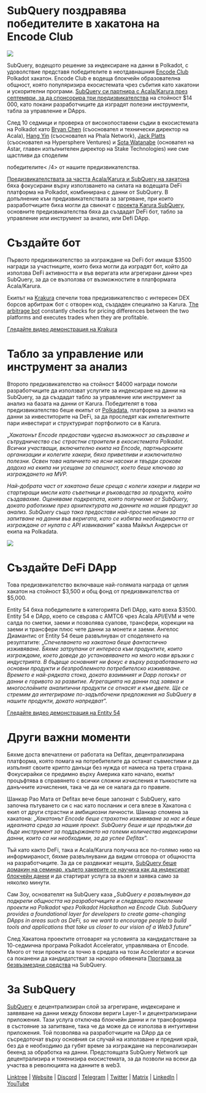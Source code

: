 # SubQuery поздравява победителите в хакатона на Encode Club

![](https://miro.medium.com/max/1400/1*KSv8qczywRPCEvWXeYiDNA.png)

SubQuery, водещото решение за индексиране на данни в Polkadot, с удоволствие представя победителите в неотдавнашния [Encode Club](https://www.encode.club/) Polkadot хакатон. Encode Club е водеща блокчейн образователна общност, която популяризира екосистемата чрез събития като хакатони и ускорителни програми.  [SubQuery си партнира с Acala/Karura през септември, за да спонсорира три предизвикателства](https://subquery.medium.com/september-2021-recap-783b9b574b42) на стойност $14 000, като покани разработчиците да изградят полезни инструменти, табла за управление и DApps.

След 10 седмици и проверка от високопоставени съдии в екосистемата на Polkadot като [Bryan Chen](https://twitter.com/XiliangChen) (съосновател и технически директор на Acala), [Hang Yin](https://twitter.com/bgmshana) (съосновател на Phala Network), [Jack Platts](https://twitter.com/jackbplatts) (съосновател на Hypersphere Ventures) и [Sota Watanabe](https://twitter.com/WatanabeSota) (основател на Astar, главен изпълнителен директор на Stake Technologies) ние сме щастливи да споделим

победителите< /4> от нашите предизвикателства.</p> 

[Предизвикателствата за частта Acala/Karura и SubQuery на хакатона](https://medium.com/encode-club/polkadot-hack-challenges-7cfeba1a4c0e) бяха фокусирани върху използването на силата на водещата DeFi платформа на Polkadot, комбинирана с данни от SubQuery. В допълнение към предизвикателствата за загряване, при които разработчиците биха могли да свикнат с [проекта Karura SubQuery](https://explorer.subquery.network/subquery/AcalaNetwork/karura), основните предизвикателства бяха да създадат DeFi бот, табло за управление или инструмент за анализ, или Defi DApp.



# Създайте бот

Първото предизвикателство за изграждане на DeFi бот имаше $3500 награди за участниците, които биха могли да изградят бот, който да използва DeFi активността и във веригата или агрегирани данни чрез SubQuery, за да се възползва от възможностите в платформата Acala/Karura.

Екипът на [Krakura](https://github.com/houtenbos/krakura-bot) спечели това предизвикателство с интересен DEX борсов арбитраж бот с отворен код, създаден специално за Karura.  [The arbitrage bot](https://github.com/houtenbos/krakura-bot)  constantly checks for pricing differences between the two platforms and executes trades when they are profitable.

[Гледайте видео демонстрация на Krakura](https://youtu.be/G7TNTzMDijU)



# Табло за управление или инструмент за анализ

Второто предизвикателство на стойност $4000 награди помоли разработчиците да използват услугите за индексиране на данни на SubQuery, за да създадат табло за управление или инструмент за анализ на базата на данни от Karura. Победителят в това предизвикателство беше екипът от [Polkadata](https://www.polkadata.xyz/), платформа за анализ на данни за инвеститорите на DeFi, за да проследят как интелигентните пари инвестират и структурират портфолиото си в Karura.

„_Хакатонът Encode предостави чудесна възможност за свързване и сътрудничество със страстни строители в екосистемата Polkadot. Всички участващи, включително екипа на Encode, партньорските организации и колегите хакери, бяха приветливи и изключително полезни. Освен това наличието на ясни насоки и твърди срокове дадоха на екипа ни усещане за спешност, което беше ключово за изграждането на MVP._

_Най-добрата част от хакатона беше среща с колеги хакери и лидери на стартиращи мисли като съветници и ръководства за продукта, който създавахме. Оценяваме подкрепата, която получихме от SubQuery, докато работихме през архитектурата на данните на нашия продукт за анализ. SubQuery също така предостави най-простия начин за запитване на данни във веригата, като се избягва необходимостта от изграждане от нулата с API извиквания_” казва Майкъл Андерсън от екипа на Polkadata.

![](https://miro.medium.com/max/1400/0*o01LCEIOu-FyUOWx)



# Създайте DeFi DApp

Това предизвикателство включваше най-голямата награда от целия хакатон на стойност $3,500 и общ фонд от предизвикателства от $5,000.

Entity 54 бяха победителите в категорията Defi DApp, като взеха $3500. Entity 54 е DApp, което се свързва с AMTC6 чрез Acala API/EVM и чете салда по сметки, заеми и позволява суапове, трансфери, корекции на заеми и трансфери плюс чете данни за монети и заеми. Ангелос Диамантис от Entity 54 беше развълнуван от споделянето на резултатите: „_Спечелването на хакатона беше фантастично изживяване. Бяхме затрупани от интереса към продуктите, които изграждаме, което доведе до установяването на много нови връзки с индустрията. В бъдеще основният ни фокус е върху разработването на основни продукти и безпроблемното потребителско изживяване. Времето е най-рядката стока, докато взаимният и Dapp потокът от данни е горивото за развитие. Агрегацията на данни под заявка и многослойните аналитични продукти се отнасят и към двете. Ще се стремим да интегрираме по-задълбочени предложения на SubQuery в нашите продукти, докато напредват_”.

[Гледайте видео демонстрация на Entity 54](https://youtu.be/fU1BRVOtx2o)



# Други важни моменти

Бяхме доста впечатлени от работата на Defitax, децентрализирана платформа, която помага на потребителите да останат съвместими и да изпълнят своите крипто данъци без нужда от намеса на трета страна. Фокусирайки се предимно върху Америка като начало, екипът процъфтява в справянето с всички сложни изчисления и тънкостите на данъчните изчисления, така че да не се налага да го правите.

Шанкар Рао Мата от Defitax вече беше запознат с SubQuery, като започна пътуването си с нас като посланик и сега влезе в Хакатона с екип от други страстни и амбициозни личности. Шанкар спомена за хакатона: „_Хакатонът Encode беше страхотно изживяване за нас и беше идеалната среда за нашия проект. SubQuery беше и ще продължи да бъде инструмент за поддържането на големи количества индексирани данни, които са ни необходими, за да успее Defitax_”.

Тъй като както DeFi, така и Acala/Karura получиха все по-голямо ниво на информираност, бяхме развълнувани да видим отговора от общността на разработчиците. За да се раздвижат нещата, [SubQuery беше домакин на семинар, където хакерите се научиха как да индексират блокчейн данни](https://www.youtube.com/watch?v=QUtWC_LZM8Q) и да стартират услуга за възел и заявка само за няколко минути.

Сам Зоу, основателят на SubQuery каза _„SubQuery е развълнуван да подкрепи общността на разработчиците и следващото поколение проекти на Polkadot чрез Polkadot Hackathon на Encode Club. SubQuery provides a foundational layer for developers to create game-changing DApps in areas such as DeFi, so we want to encourage people to build tools and applications that take us closer to our vision of a Web3 future”_

След Хакатона проектите отговарят на условията за кандидатстване за 10-седмична програма Polkadot Accelerator, управлявана от Encode. Много от тези проекти са точно в средата на този Accelerator и всички са поканени да кандидатстват за наскоро обявената [Програма за безвъзмездни средства](https://subquery.network/grants) на SubQuery.



# За SubQuery

[SubQuery](https://subquery.network/) е децентрализиран слой за агрегиране, индексиране и заявяване на данни между блокови вериги Layer-1 и децентрализирани приложения. Тази услуга отключва блокчейн данни и ги трансформира в състояние за запитване, така че да може да се използва в интуитивни приложения. Той позволява на разработчиците на DApp да се съсредоточат върху основния си случай на използване и предния край, без да е необходимо да губят време за изграждане на персонализиран бекенд за обработка на данни. Предстоящата SubQuery Network ще децентрализира и токенизира екосистемата, за да позволи на всеки да участва в революцията на данните в web3.

[Linktree](https://linktr.ee/subquerynetwork)  |  [Website](https://subquery.network/)  |  [Discord](https://discord.com/invite/78zg8aBSMG)  |  [Telegram](https://t.me/subquerynetwork)  |  [Twitter](https://twitter.com/subquerynetwork)  |  [Matrix](https://matrix.to/#/#subquery:matrix.org)  |  [LinkedIn](https://www.linkedin.com/company/subquery)  |  [YouTube](https://www.youtube.com/channel/UCi1a6NUUjegcLHDFLr7CqLw)
